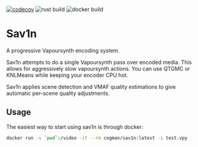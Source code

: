 [![codecov](https://codecov.io/gh/cogman/sav1n/branch/main/graph/badge.svg?token=GGPZGZQPO3)](https://codecov.io/gh/cogman/sav1n)
![rust build](https://github.com/cogman/sav1n/actions/workflows/rust.yml/badge.svg)
![docker build](https://github.com/cogman/sav1n/actions/workflows/docker-image.yml/badge.svg)

# Sav1n

A progressive Vapoursynth encoding system.

Sav1n attempts to do a single Vapoursynth pass over encoded media. This allows for aggressively slow vapoursynth actions.
You can use QTGMC or KNLMeans while keeping your encoder CPU hot.

Sav1n applies scene detection and VMAF quality estimations to give automatic per-scene quality adjustments.

## Usage

The easiest way to start using sav1n is through docker:

```bash
docker run -v `pwd`:/video -it --rm cogman/sav1n:latest -i test.vpy
```